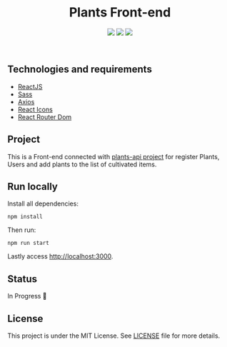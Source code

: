 <h1 align="center">
  Plants Front-end
</h1>

<p align="center">
  <img src="https://img.shields.io/github/languages/count/isadfrn/plants-frontend?style=flat-square" />
  <img src="https://img.shields.io/github/repo-size/isadfrn/plants-frontend?style=flat-square" />
  <img src="https://img.shields.io/github/last-commit/isadfrn/plants-frontend?style=flat-square" />
</p>

<!-- <p align="center">
  <img src="" />
</p> -->

<br />

## Technologies and requirements

- [ReactJS](https://reactjs.org/)
- [Sass](https://sass-lang.com/)
- [Axios](https://axios-http.com/docs/intro)
- [React Icons](https://react-icons.github.io/react-icons/)
- [React Router Dom](https://v5.reactrouter.com/web/guides/quick-start)

## Project

This is a Front-end connected with [plants-api project](https://github.com/isadfrn/plants-api) for register Plants, Users and add plants to the list of cultivated items.

## Run locally

Install all dependencies:

```
npm install
```

Then run:

```
npm run start
```

Lastly access [http://localhost:3000](http://localhost:3000).

<!-- ## Deploy
You can access the deployed application on [https://plants-api-1.herokuapp.com/api/](https://plants-api-1.herokuapp.com/api/). -->
## Status

In Progress 🚧

## License

This project is under the MIT License. See [LICENSE](/LICENSE.md) file for more details.
